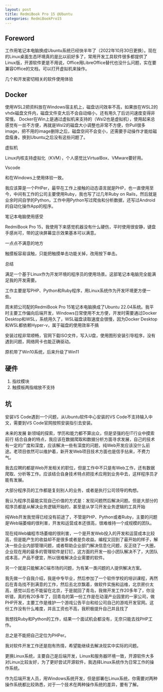 ```yaml
---
layout: post
title: RedmiBook Pro 15 @Ubuntu
categories: RedmiBookPro15
---
```

## Foreword

工作用笔记本电脑换成Ubuntu系统已经快半年了（2022年10月30日更换）。现在的Linux桌面生态环境真的是比以前好多了，常用开发工具软件很多都提供了Linux版，开源软件更是不用说，Office用LibreOffice替代也没什么问题，实在要兼容Office的文档，可以打开虚拟机来操作。

几个和开发密切相关的软件使用体验

## Docker

使用WSL2把资料放在Windows宿主机上，磁盘访问效率不高，如果放在WSL2的vhdx磁盘文件内，磁盘文件变大后不会自动缩小，还有用久了后访问速度变得非常慢。
Docker在Win上是通过虚拟机来支持的（Wsl2也是虚拟机），使用起来总感觉有一丝不方便，再就是Wsl2的磁盘大小调整也非常不方便，你Pull很多image，把不用的image删除之后，磁盘空间不会变小，还需要手动操作才能给磁盘瘦身。换到Ubuntu之后没有这些问题了。

虚拟机

Linux内核支持虚拟化（KVM），个人感觉比VirtualBox、VMware要好用。

Vscode

和在Windows上使用体验一致。

我应该算是一个PHPer，最早在工作上接触的动态语言就是PHP，也一直使用至今，中间有工作的公司主要使用Ruby，我也写了过几年Ruby on Rails，然后就是业余时间自学的Python，工作中用Python写过爬虫和分析数据，还写过Android的自动化操作App的程序。

笔记本电脑使用感受

RedmiBook Pro 15，我使用下来感觉机器没有什么硬伤，平时使用很安静，键盘手感尚可，带的这块屏幕显示效果基本可以满意。

一点点不满意的地方

触摸板容易误触，只能把触摸单击功能关掉，改用按下单击。

总结

满足一个基于Linux作为开发环境的程序员的使用场景。这部笔记本电脑完全能满足我的开发需要。


工作主要是写PHP、Python和Ruby程序，用Linux系统作为开发环境更方便一些。

周末把公司配的RedmiBook Pro 15笔记本电脑换成了Ubuntu 22.04系统。我平时主要工作偏向后端开发，Windows日常使用不太方便，开发时需要通过Docker Desktop和WSL，系统用久了，WSL磁盘读取速度会很慢，因为Docker Desktop和WSL都依赖Hyper-v，属于磁盘的使用效率不搞

安装过程非常顺畅，官网下载ISO文件，写入U盘，使用图形安装引导程序，没有遇到问题，网络网卡也能正确驱动。

原机带了Win10系统，后来升级了Win11

## 硬件

1. 指纹模块
2. 触摸板两指缩放不支持

## 坑

安装VS Code遇到一个问题，从Ubuntu软件中心安装的VS Code不支持输入中文，需要到VS Code官网按照安装指引去安装。


未来的发展
新领域的探索，学历和能力都不算出众，但是坚强的在IT行业中摸索前行
结合自身的特点，我应该在数据爬取和数据分析方面寻求发展，自己的技术有一定的广度和深度，应该解决一些有深度的问题，纯Web开发应该没什么前途。老项目依然可以维护着，新开发Web项目技术方面也是信手拈来，不费力气。

我去应聘的都是Web开发相关的职位，但是工作中不只是有Web工作，还有数据爬取、分析等工作。应该结合自身技术特点把技术应用到业务中去，这样程序员才能有发展。

大部分程序员的工作都是复刻别人的业务，或者是执行公司领导的构想。

我认为程序员最能实现自己价值的方式是：发现问题然后解决问题。但是大部分的程序员都是从解决业务逻辑开始的，甚至是从学习开发业务逻辑的工具开始

纯Web开发我觉得已经没有前途了，不管是PHP、Python或者Ruby，主要的问题是Web端萎缩的很利害，开发和运营成本还很高，很难维持一个成规模的团队。

现在纯Web编程市场萎缩的很利害，一个是开发Web投入的开发和运营成本比较高，但是能产生的收益却不是很多或者是负收益。编程又回到了最开始的样子，解决一些企业内部管理问题，或者帮助企业部门解决信息化问题，反正绕了一大圈，企业现在用的最多的管理软件是钉钉，这方面的开发一般小团队解决不了，大团队成本高，产品不便宜，所以很难解决企业需要的软件。

另一个就是只能解决C端市场的问题，为有某一类问题的人提供解决方案。

我先做一个自我介绍，我是中专毕业，然后参加了一个软件学校的培训课程，再然后在青岛找不到满意的工作，然后去北京飘着，做软件实施和运维，北京房价太高，感觉以后也不能留在北京，于是就回了青岛，我做开发工作20多年了，你没听错，真的有20多年了，回青岛的第一份工作是在动漫产业园里的一家公司，做PHP开发，主要工作是维护一个游戏公告平台和给公司自己的游戏开发官网。这份工作没有什么难度，并且工资也不高，我积极提升自己并且找了

我想找Ruby和Python的工作，结果一个面试机会都没有，无奈只能去找PHP工作。

总之是不能把自己定位为PHPer。

我对软件开发工作还是抱有热情，希望能继续去解决现实中实际的问题。

更换Linux系统，主要自己是后端开发，Linux和服务器环境一致，开源软件大多对Linux比较友好，为了更好尝试开源软件，我选择Linux系统作为日常工作的操作系统。

作为后端开发人员，用Windows系统开发，但是部署在Linux系统，你需要对两种操作系统都比较熟悉，对于一个技术在两种操作系统的差异，要有了解。
